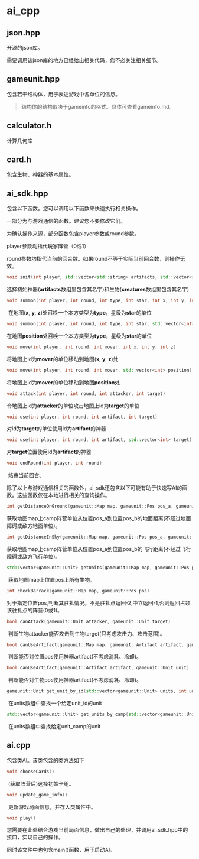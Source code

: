 # ai_cpp

## json.hpp

开源的json库。

需要调用该json库的地方已经给出相关代码，您不必关注相关细节。

## gameunit.hpp

包含若干结构体，用于表述游戏中各单位的信息。

> 结构体的结构取决于gameinfo的格式。具体可查看gameinfo.md。

## calculator.h

计算几何库

## card.h

包含生物、神器的基本属性。

## ai_sdk.hpp

包含以下函数。您可以调用以下函数来快速执行相关操作。


一部分为与游戏通信的函数。建议您不要修改它们。

为确认操作来源，部分函数包含player参数或round参数。

player参数均指代玩家阵营（0或1）

round参数均指代当前的回合数。如果round不等于实际当前回合数，则操作无效。




```cpp
void init(int player, std::vector<std::string> artifacts, std::vector<std::string> creatures)
```

​		选择初始神器(**artifacts**数组里包含其名字)和生物(**creatures**数组里包含其名字)



```cpp
void summon(int player, int round, int type, int star, int x, int y, int z)
```

​		在地图(**x**, **y**, **z**)处召唤一个本方类型为**type**，星级为**star**的单位



```cpp
void summon(int player, int round, int type, int star, std::vector<int> position)
```

​		在地图**position**处召唤一个本方类型为**type**，星级为**star**的单位



```cpp
void move(int player, int round, int mover, int x, int y, int z)
```

​		将地图上id为**mover**的单位移动到地图(**x**, **y**, **z**)处



```cpp
void move(int player, int round, int mover, std::vector<int> position)
```

​		将地图上id为**mover**的单位移动到地图**position**处



```cpp
void attack(int player, int round, int attacker, int target)
```

​		令地图上id为**attacker**的单位攻击地图上id为**target**的单位




```cpp
void use(int player, int round, int artifact, int target)
```

​		对id为**target**的单位使用id为**artifact**的神器



```cpp
void use(int player, int round, int artifact, std::vector<int> target)
```

​		对**target**位置使用id为**artifact**的神器



```cpp
void endRound(int player, int round)
```

​		结束当前回合。



除了以上与游戏通信相关的函数外，ai_sdk还包含以下可能有助于快速写AI的函数。这些函数仅在本地进行相关的查询操作。



```cpp
int getDistanceOnGround(gameunit::Map map, gameunit::Pos pos_a, gameunit::Pos pos_b, int camp)
```

​		获取地图map上camp阵营单位从位置pos_a到位置pos_b的地面距离(不经过地面障碍或敌方地面单位)。



```cpp
int getDistanceInSky(gameunit::Map map, gameunit::Pos pos_a, gameunit::Pos pos_b, int camp)

```

​		获取地图map上camp阵营单位从位置pos_a到位置pos_b的飞行距离(不经过飞行障碍或敌方飞行单位)。



```cpp
std::vector<gameunit::Unit> getUnits(gameunit::Map map, gameunit::Pos pos)
```

​		获取地图map上位置pos上所有生物。




```cpp
int checkBarrack(gameunit::Map map, gameunit::Pos pos)
```

​		对于指定位置pos,判断其驻扎情况。不是驻扎点返回-2,中立返回-1,否则返回占领该驻扎点的阵营(0或1)。




```cpp
bool canAttack(gameunit::Unit attacker, gameunit::Unit target)
```

​		判断生物attacker能否攻击到生物target(只考虑攻击力、攻击范围)。



```cpp
bool canUseArtifact(gameunit::Map map, gameunit::Artifact artifact, gameunit::Pos pos, int camp)
```

​		判断能否对位置pos使用神器artifact(不考虑消耗、冷却)。



```cpp
bool canUseArtifact(gameunit::Artifact artifact, gameunit::Unit unit)
```

​		判断能否对生物pos使用神器artifact(不考虑消耗、冷却)。




```cpp
gameunit::Unit get_unit_by_id(std::vector<gameunit::Unit> units, int unit_id)
```

​		在units数组中查找一个给定unit_id的unit



```cpp
std::vector<gameunit::Unit> get_units_by_camp(std::vector<gameunit::Unit> units, int unit_camp)
```

​		在units数组中查找给定unit_camp的unit

## ai.cpp

包含类AI。该类包含的类方法如下

```cpp
void chooseCards()
```

​		(获取阵营后)选择初始卡组。




```cpp
void update_game_info()
```

​		更新游戏局面信息，并存入类属性中。



```cpp
void play()
```

​		您需要在此处结合游戏当前局面信息，做出自己的处理，并调用ai_sdk.hpp中的接口，实现自己的操作。



同时该文件中也包含main()函数，用于启动AI。

